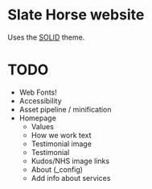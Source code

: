 # Slate Horse website

Uses the [SOLID](https://github.com/st4ple/solid-jekyll) theme.

# TODO
- Web Fonts! 
- Accessibility
- Asset pipeline / minification
- Homepage
  - Values 
  - How we work text
  - Testimonial image
  - Testimonial
  - Kudos/NHS image links
  - About (_config)
  - Add info about services
